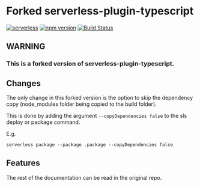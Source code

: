 # Forked serverless-plugin-typescript
[![serverless](http://public.serverless.com/badges/v3.svg)](http://www.serverless.com) [![npm version](https://badge.fury.io/js/serverless-plugin-typescript.svg)](https://badge.fury.io/js/serverless-plugin-typescript) [![Build Status](https://travis-ci.org/claes-npm/serverless-plugin-typescript.svg?branch=master)](https://travis-ci.org/claes-npm/serverless-plugin-typescript)

## WARNING

### This is a forked version of serverless-plugin-typescript.

## Changes

The only change in this forked version is the option to skip the dependency copy (node_modules folder being copied to the build folder).

This is done by adding the argument `--copyDependencies false` to the sls deploy or package command.

E.g.
```
serverless package --package .package --copyDependencies false
```

## Features

The rest of the documentation can be read in the original repo.